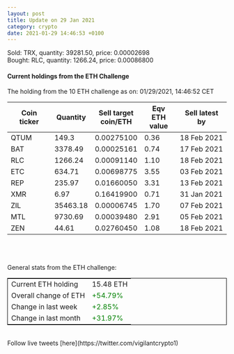 ```yaml
---
layout: post
title: Update on 29 Jan 2021
category: crypto
date: 2021-01-29 14:46:53 +0100
---
```

<!-- Global site tag (gtag.js) - Google Analytics -->
<script async src="https://www.googletagmanager.com/gtag/js?id=UA-103831149-5"></script>
<script>
  window.dataLayer = window.dataLayer || [];
  function gtag(){dataLayer.push(arguments);}
  gtag('js', new Date());

  gtag('config', 'UA-103831149-5');
</script>
Sold: TRX, quantity:     39281.50, price:   0.00002698<br>Bought: RLC, quantity:      1266.24, price:   0.00086800<br>

#### Current holdings from the ETH Challenge

The holding from the 10 ETH challenge as on: 01/29/2021, 14:46:52 CET

|Coin ticker|Quantity|Sell target<br>coin/ETH|Eqv ETH<br>value|Sell latest by|
|-----------|--------|-----------|-----------|--------------|
QTUM|149.3|  0.00275100|0.36|18 Feb 2021|
BAT|3378.49|  0.00025161|0.74|17 Feb 2021|
RLC|1266.24|  0.00091140|1.10|18 Feb 2021|
ETC|634.71|  0.00698775|3.55|03 Feb 2021|
REP|235.97|  0.01660050|3.31|13 Feb 2021|
XMR|6.97|  0.16419900|0.71|31 Jan 2021|
ZIL|35463.18|  0.00006745|1.70|07 Feb 2021|
MTL|9730.69|  0.00039480|2.91|05 Feb 2021|
ZEN|44.61|  0.02760450|1.08|18 Feb 2021|

<br>
<br>
<br>
General stats from the ETH challenge:

<table style="border:1px solid black;margin-left:auto;margin-right:auto;">
	<tbody>
	<tr>
		<td>Current ETH holding</td>
		<td>     15.48 ETH</td>
	</tr>
	<tr>
		<td>Overall change of ETH</td>
		<td><font color="green">+54.79%</font></td>
	</tr>
	<tr>
		<td>Change in last week</td>
		<td><font color="green">+2.85%</font></td>
	</tr>
	<tr>
		<td>Change in last month</td>
		<td><font color="green">+31.97%</font></td>
	</tr>
	</tbody>
</table>

<br>
Follow live tweets [here](https://twitter.com/vigilantcrypto1)
<br>
<br>